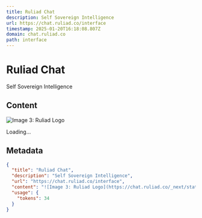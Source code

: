 ```yaml
---
title: Ruliad Chat
description: Self Sovereign Intelligence
url: https://chat.ruliad.co/interface
timestamp: 2025-01-20T16:18:08.807Z
domain: chat.ruliad.co
path: interface
---
```


# Ruliad Chat


Self Sovereign Intelligence


## Content

![Image 3: Ruliad Logo](https://chat.ruliad.co/_next/static/media/ruliad.095f5a96.svg)

Loading...

## Metadata

```json
{
  "title": "Ruliad Chat",
  "description": "Self Sovereign Intelligence",
  "url": "https://chat.ruliad.co/interface",
  "content": "![Image 3: Ruliad Logo](https://chat.ruliad.co/_next/static/media/ruliad.095f5a96.svg)\n\nLoading...",
  "usage": {
    "tokens": 34
  }
}
```
